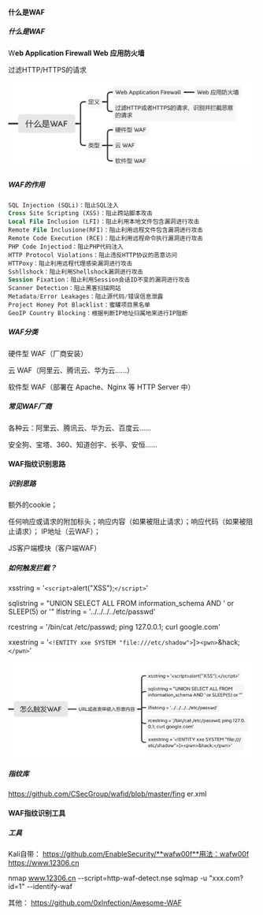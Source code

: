 #### 什么是WAF

##### 什么是WAF

W**eb **A**pplication **F**irewall Web 应用防火墙**

过滤HTTP/HTTPS的请求

![1687229555775](image/1.6WAF指纹识别/1687229555775.png)

##### WAF的作用

```sql
SQL Injection (SQLi)：阻止SQL注入
Cross Site Scripting (XSS)：阻止跨站脚本攻击
Local File Inclusion (LFI)：阻止利用本地文件包含漏洞进行攻击
Remote File Inclusione(RFI)：阻止利用远程文件包含漏洞进行攻击
Remote Code Execution (RCE)：阻止利用远程命令执行漏洞进行攻击
PHP Code Injectiod：阻止PHP代码注入
HTTP Protocol Violations：阻止违反HTTP协议的恶意访问
HTTPoxy：阻止利用远程代理感染漏洞进行攻击
Sshllshock：阻止利用Shellshock漏洞进行攻击
Session Fixation：阻止利用Session会话ID不变的漏洞进行攻击
Scanner Detection：阻止黑客扫描网站
Metadata/Error Leakages：阻止源代码/错误信息泄露
Project Honey Pot Blacklist：蜜罐项目黑名单
GeoIP Country Blocking：根据判断IP地址归属地来进行IP阻断
```

##### WAF分类

硬件型 WAF（厂商安装）

云 WAF（阿里云、腾讯云、华为云……）

软件型 WAF（部署在 Apache、Nginx 等 HTTP Server 中）

##### 常见WAF厂商

各种云：阿里云、腾讯云、华为云、百度云……

安全狗、宝塔、360、知道创宇、长亭、安恒……


#### WAF指纹识别思路

##### 识别思路

额外的cookie；

任何响应或请求的附加标头；响应内容（如果被阻止请求）；响应代码（如果被阻止请求）； IP地址（云WAF）；

JS客户端模块（客户端WAF）


##### 如何触发拦截？

xsstring = '`<script>`alert("XSS");`</script>`'

sqlistring = "UNION SELECT ALL FROM information_schema AND ' or SLEEP(5) or '" lfistring = '../../../../etc/passwd'

rcestring = '/bin/cat /etc/passwd; ping 127.0.0.1; curl google.com'

xxestring = '`<!ENTITY xxe SYSTEM "file:///etc/shadow">`]>`<pwn>`&hack;`</pwn>`'

![1687229672916](image/1.6WAF指纹识别/1687229672916.png)


##### 指纹库

https://github.com/CSecGroup/wafid/blob/master/fing er.xml


#### WAF指纹识别工具

##### 工具

Kali自带： https://github.com/EnableSecurity/**wafw00f**用法：wafw00f https://www.12306.cn

nmap www.12306.cn --script=http-waf-detect.nse sqlmap -u "xxx.com?id=1" --identify-waf

其他： https://github.com/0xInfection/Awesome-WAF
